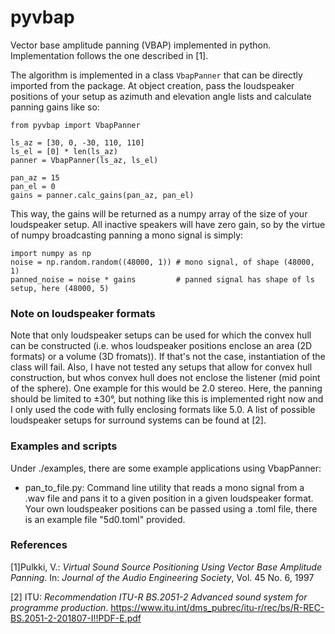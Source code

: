 # pyvbap

Vector base amplitude panning (VBAP) implemented in python. Implementation follows the one described in [1].

The algorithm is implemented in a class `VbapPanner` that can be directly imported from the package.
At object creation, pass the loudspeaker positions of your setup as azimuth and elevation angle lists and calculate panning gains like so:

```
from pyvbap import VbapPanner

ls_az = [30, 0, -30, 110, 110]
ls_el = [0] * len(ls_az)
panner = VbapPanner(ls_az, ls_el)

pan_az = 15
pan_el = 0
gains = panner.calc_gains(pan_az, pan_el)
```

This way, the gains will be returned as a numpy array of the size of your loudspeaker setup. All inactive speakers will have zero gain, so by the virtue of numpy broadcasting panning a mono signal is simply:

```
import numpy as np
noise = np.random.random((48000, 1)) # mono signal, of shape (48000, 1)
panned_noise = noise * gains         # panned signal has shape of ls setup, here (48000, 5)
```

### Note on loudspeaker formats

Note that only loudspeaker setups can be used for which the convex hull can be constructed (i.e. whos loudspeaker positions enclose an area (2D formats) or a volume (3D fromats)). If that's not the case, instantiation of the class will fail. Also, I have not tested any setups that allow for convex hull construction, but whos convex hull does not enclose the listener (mid point of the sphere). One example for this would be 2.0 stereo. Here, the panning should be limited to ±30°, but nothing like this is implemented right now and I only used the code with fully enclosing formats like 5.0. A list of possible loudspeaker setups for surround systems can be found at [2].

### Examples and scripts

Under ./examples, there are some example applications using VbapPanner:

- pan_to_file.py: Command line utility that reads a mono signal from a .wav file and pans it to a given position in a given loudspeaker format. Your own loudspeaker positions can be passed using a .toml file, there is an example file "5d0.toml" provided.

### References
[1]Pulkki, V.: _Virtual Sound Source Positioning Using Vector Base Amplitude Panning_. In: _Journal of the Audio Engineering Society_, Vol. 45 No. 6, 1997

[2] ITU: _Recommendation ITU-R BS.2051-2 Advanced sound system for programme production_. https://www.itu.int/dms_pubrec/itu-r/rec/bs/R-REC-BS.2051-2-201807-I!!PDF-E.pdf
